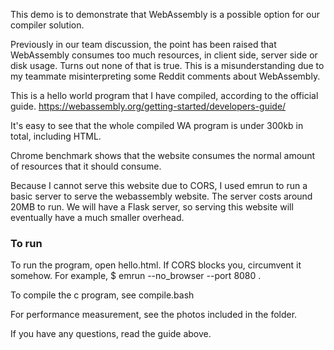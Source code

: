 This demo is to demonstrate that WebAssembly is a possible option for our compiler solution.


Previously in our team discussion, the point has been raised that WebAssembly consumes too much resources, in client side, server side or disk usage. Turns out none of that is true. This is a misunderstanding due to my teammate misinterpreting some Reddit comments about WebAssembly.

This is a hello world program that I have compiled, according to the official guide. https://webassembly.org/getting-started/developers-guide/

It's easy to see that the whole compiled WA program is under 300kb in total, including HTML.

Chrome benchmark shows that the website consumes the normal amount of resources that it should consume.

Because I cannot serve this website due to CORS, I used emrun to run a basic server to serve the webassembly website. The server costs around 20MB to run. We will have a Flask server, so serving this website will eventually have a much smaller overhead.


### To run
To run the program, open hello.html.
If CORS blocks you, circumvent it somehow. For example, $ emrun --no_browser --port 8080 .

To compile the c program, see compile.bash

For performance measurement, see the photos included in the folder.

If you have any questions, read the guide above.
